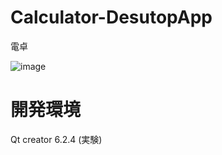 # Calculator-DesutopApp
電卓

![image](https://user-images.githubusercontent.com/91818705/159566016-c41f1a03-5524-42f1-bfc7-ff97867ae0d0.png)

# 開発環境
Qt creator 6.2.4 (実験)
